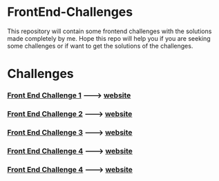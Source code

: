# FrontEnd-Challenges

This repository will contain some frontend challenges with the solutions made completely by me. Hope this repo will help you if you are seeking some challenges or if want to get the solutions of the challenges.

# Challenges
### [Front End Challenge 1](https://github.com/anschy/FrontEnd-Challenges/tree/main/challenge1) ---> [website](https://bit.ly/3bgTbXe)
### [Front End Challenge 2](https://github.com/anschy/FrontEnd-Challenges/tree/main/challenge2) ---> [website](https://bit.ly/2JSNNyf)
### [Front End Challenge 3](https://github.com/anschy/FrontEnd-Challenges/tree/main/challenge3) ---> [website](https://bit.ly/35lIgYp)
### [Front End Challenge 4](https://github.com/anschy/FrontEnd-Challenges/tree/main/challenge4) ---> [website](https://bit.ly/3bxiEMh)
### [Front End Challenge 4](https://github.com/anschy/FrontEnd-Challenges/tree/main/challenge5) ---> [website](https://bit.ly/3qk5OFi)

